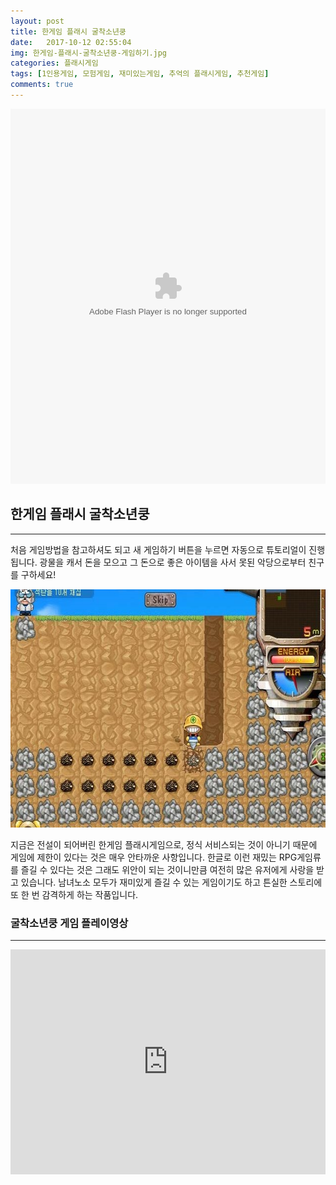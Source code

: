 ```yaml
---
layout: post
title: 한게임 플래시 굴착소년쿵
date:   2017-10-12 02:55:04
img: 한게임-플래시-굴착소년쿵-게임하기.jpg
categories: 플래시게임
tags: [1인용게임, 모험게임, 재미있는게임, 추억의 플래시게임, 추천게임]
comments: true
---
```



<embed src="http://images.hangame.co.kr/static/flash/flashgame/game/FSADIGBOY/FSADIGBOY19.swf" type="application/x-shockwave-flash" width="100%" height="600">
<h2>한게임 플래시 굴착소년쿵</h2>

<hr />

처음 게임방법을 참고하셔도 되고 새 게임하기 버튼을 누르면 자동으로 튜토리얼이 진행됩니다. 광물을 캐서 돈을 모으고 그 돈으로 좋은 아이템을 사서 못된 악당으로부터 친구를 구하세요!

<img class="alignnone size-mh-magazine-lite-content wp-image-232" src="/images/한게임-플래시-굴착소년쿵-게임하기.jpg" alt="" width="100%" height="381" />

지금은 전설이 되어버린 한게임 플래시게임으로, 정식 서비스되는 것이 아니기 때문에 게임에 제한이 있다는 것은 매우 안타까운 사항입니다. 한글로 이런 재밌는 RPG게임류를 즐길 수 있다는 것은 그래도 위안이 되는 것이니만큼 여전히 많은 유저에게 사랑을 받고 있습니다. 남녀노소 모두가 재미있게 즐길 수 있는 게임이기도 하고 튼실한 스토리에 또 한 번 감격하게 하는 작품입니다.
<h3>굴착소년쿵 게임 플레이영상</h3>

<hr />

<iframe src="https://www.youtube.com/embed/YIMYpdvpkRM?rel=0" width="100%" height="360" frameborder="0" allowfullscreen="allowfullscreen"></iframe>